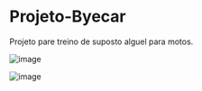 # Projeto-Byecar
Projeto pare treino de suposto alguel para motos.


![image](https://github.com/MatheusNascimento99/Projeto-Byecar/assets/139829100/9b74afd1-6b11-4e4a-a8bf-d5839f3242c5)

![image](https://github.com/MatheusNascimento99/Projeto-Byecar/assets/139829100/ab53fffd-db72-4885-b636-8e61382af14a)


